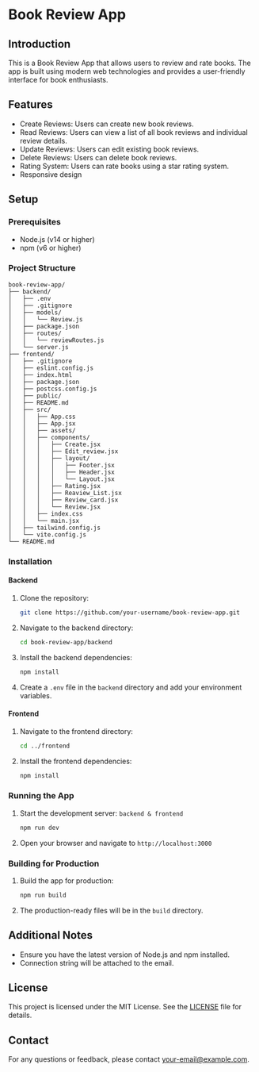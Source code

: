 # Book Review App

## Introduction
This is a Book Review App that allows users to review and rate books. The app is built using modern web technologies and provides a user-friendly interface for book enthusiasts.

## Features
- Create Reviews: Users can create new book reviews.
- Read Reviews: Users can view a list of all book reviews and individual review details.
- Update Reviews: Users can edit existing book reviews.
- Delete Reviews: Users can delete book reviews.
- Rating System: Users can rate books using a star rating system.
- Responsive design

## Setup

### Prerequisites
- Node.js (v14 or higher)
- npm (v6 or higher)

### Project Structure
```
book-review-app/
├── backend/
│   ├── .env
│   ├── .gitignore
│   ├── models/
│   │   └── Review.js
│   ├── package.json
│   ├── routes/
│   │   └── reviewRoutes.js
│   └── server.js
├── frontend/
│   ├── .gitignore
│   ├── eslint.config.js
│   ├── index.html
│   ├── package.json
│   ├── postcss.config.js
│   ├── public/
│   ├── README.md
│   ├── src/
│   │   ├── App.css
│   │   ├── App.jsx
│   │   ├── assets/
│   │   ├── components/
│   │   │   ├── Create.jsx
│   │   │   ├── Edit_review.jsx
│   │   │   ├── layout/
│   │   │   │   ├── Footer.jsx
│   │   │   │   ├── Header.jsx
│   │   │   │   └── Layout.jsx
│   │   │   ├── Rating.jsx
│   │   │   ├── Reaview_List.jsx
│   │   │   ├── Review_card.jsx
│   │   │   └── Review.jsx
│   │   ├── index.css
│   │   └── main.jsx
│   ├── tailwind.config.js
│   └── vite.config.js
└── README.md
```
### Installation

#### Backend
1. Clone the repository:
    ```bash
    git clone https://github.com/your-username/book-review-app.git
    ```
2. Navigate to the backend directory:
    ```bash
    cd book-review-app/backend
    ```
3. Install the backend dependencies:
    ```bash
    npm install
    ```
4. Create a `.env` file in the `backend` directory and add your environment variables.

#### Frontend
1. Navigate to the frontend directory:
    ```bash
    cd ../frontend
    ```
2. Install the frontend dependencies:
    ```bash
    npm install
    ```

### Running the App
1. Start the development server: `backend & frontend`
    ```bash
    npm run dev
    ```
  
3. Open your browser and navigate to `http://localhost:3000`

### Building for Production
1. Build the app for production:
    ```bash
    npm run build
    ```
2. The production-ready files will be in the `build` directory.

## Additional Notes
- Ensure you have the latest version of Node.js and npm installed.
- Connection string will be attached to the email.

## License
This project is licensed under the MIT License. See the [LICENSE](LICENSE) file for details.

## Contact
For any questions or feedback, please contact [your-email@example.com](mailto:your-email@example.com).
